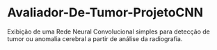 # Avaliador-De-Tumor-ProjetoCNN
Exibição de uma Rede Neural Convolucional simples para detecção de tumor ou anomalia cerebral a partir de análise da radiografia.
